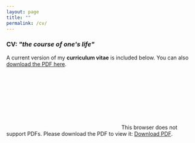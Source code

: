 ```yaml
---
layout: page
title: ""
permalink: /cv/
---
```


### CV: _"the course of one's life"_

A current version of my **curriculum vitae** is included below. You can also [download the PDF here](/img/rap-rmarkdown-cv.pdf).

<!--(https://www.dropbox.com/s/jh19qlprx4xroc4/rap-rmarkdown-cv.pdf).-->

<object data="/img/rap-rmarkdown-cv.pdf" type="application/pdf" width="800px" height="800px">
    <embed src="/img/rap-rmarkdown-cv.pdf">
        This browser does not support PDFs. Please download the PDF to view it: <a href="//img/rap-rmarkdown-cv.pdf">Download PDF</a>.</p>
    </embed>
</object>

<!--{% include embedpdf.html code="jh19qlprx4xroc4/rap-rmarkdown-cv.pdf" width=100 height=800 %}-->
